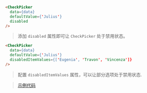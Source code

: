 ```html
<CheckPicker
  data={data}
  defaultValue={'Julius'}
  disabled
/>
```

> 添加 `disabled` 属性即可让 `CheckPicker` 处于禁用状态。


```html
<CheckPicker
  data={data}
  defaultValue={'Julius'}
  disabledItemValues={['Eugenia', 'Travon', 'Vincenza']}
/>
```

> 配置 `disabledItemValues` 属性，可以让部分选项处于禁用状态.


>[示例代码](https://github.com/rsuite/rsuite-checkpicker/blob/master/docs/DisabledExample.js)


